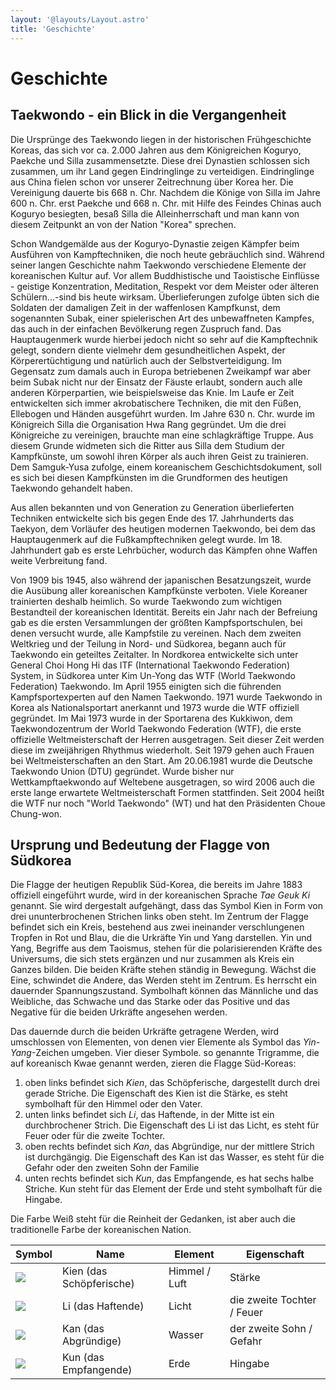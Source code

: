 ```yaml
---
layout: '@layouts/Layout.astro'
title: 'Geschichte'
---
```


# Geschichte

## Taekwondo - ein Blick in die Vergangenheit

Die Ursprünge des Taekwondo liegen in der historischen Frühgeschichte Koreas, das sich vor ca. 2.000 Jahren aus dem Königreichen Koguryo, Paekche und Silla zusammensetzte.
Diese drei Dynastien schlossen sich zusammen, um ihr Land gegen Eindringlinge zu verteidigen. Eindringlinge aus China fielen schon vor unserer Zeitrechnung über Korea her. Die Vereinigung dauerte bis 668 n. Chr. Nachdem die Könige von Silla im Jahre 600 n. Chr. erst Paekche und 668 n. Chr. mit Hilfe des Feindes Chinas auch Koguryo besiegten, besaß Silla die Alleinherrschaft und man kann von diesem Zeitpunkt an von der Nation "Korea" sprechen.

Schon Wandgemälde aus der Koguryo-Dynastie zeigen Kämpfer beim Ausführen von Kampftechniken, die noch heute gebräuchlich sind. Während seiner langen Geschichte nahm Taekwondo verschiedene Elemente der koreanischen Kultur auf. Vor allem Buddhistische und Taoistische Einflüsse - geistige Konzentration, Meditation, Respekt vor dem Meister oder älteren Schülern...-sind bis heute wirksam. Überlieferungen zufolge übten sich die Soldaten der damaligen Zeit in der waffenlosen Kampfkunst, dem sogenannten Subak, einer spielerischen Art des unbewaffneten Kampfes, das auch in der einfachen Bevölkerung regen Zuspruch fand. Das Hauptaugenmerk wurde hierbei jedoch nicht so sehr auf die Kampftechnik gelegt, sondern diente vielmehr dem gesundheitlichen Aspekt, der Körperertüchtigung und natürlich auch der Selbstverteidigung. Im Gegensatz zum damals auch in Europa betriebenen Zweikampf war aber beim Subak nicht nur der Einsatz der Fäuste erlaubt, sondern auch alle anderen Körperpartien, wie beispielsweise das Knie. Im Laufe er Zeit entwickelten sich immer akrobatischere Techniken, die mit den Füßen, Ellebogen und Händen ausgeführt wurden. Im Jahre 630 n. Chr. wurde im Königreich Silla die Organisation Hwa Rang gegründet. Um die drei Königreiche zu vereinigen, brauchte man eine schlagkräftige Truppe. Aus diesem Grunde widmeten sich die Ritter aus Silla dem Studium der Kampfkünste, um sowohl ihren Körper als auch ihren Geist zu trainieren. Dem Samguk-Yusa zufolge, einem koreanischem Geschichtsdokument, soll es sich bei diesen Kampfkünsten im die Grundformen des heutigen Taekwondo gehandelt haben.

Aus allen bekannten und von Generation zu Generation überlieferten Techniken entwickelte sich bis gegen Ende des 17. Jahrhunderts das Taekyon, dem Vorläufer des heutigen modernen Taekwondo, bei dem das Hauptaugenmerk auf die Fußkampftechniken gelegt wurde. Im 18. Jahrhundert gab es erste Lehrbücher, wodurch das Kämpfen ohne Waffen weite Verbreitung fand.

Von 1909 bis 1945, also während der japanischen Besatzungszeit, wurde die Ausübung aller koreanischen Kampfkünste verboten. Viele Koreaner trainierten deshalb heimlich. So wurde Taekwondo zum wichtigen Bestandteil der koreanischen Identität. Bereits ein Jahr nach der Befreiung gab es die ersten Versammlungen der größten Kampfsportschulen, bei denen versucht wurde, alle Kampfstile zu vereinen.
Nach dem zweiten Weltkrieg und der Teilung in Nord- und Südkorea, begann auch für Taekwondo ein geteiltes Zeitalter. In Nordkorea entwickelte sich unter General Choi Hong Hi das ITF (International Taekwondo Federation) System, in Südkorea unter Kim Un-Yong das WTF (World Taekwondo Federation) Taekwondo.
Im April 1955 einigten sich die führenden Kampfsportexperten auf den Namen Taekwondo. 1971 wurde Taekwondo in Korea als Nationalsportart anerkannt und 1973 wurde die WTF offiziell gegründet. Im Mai 1973 wurde in der Sportarena des Kukkiwon, dem Taekwondozentrum der World Taekwondo Federation (WTF), die erste offizielle Weltmeisterschaft der Herren ausgetragen. Seit dieser Zeit werden diese im zweijährigen Rhythmus wiederholt. Seit 1979 gehen auch Frauen bei Weltmeisterschaften an den Start.
Am 20.06.1981 wurde die Deutsche Taekwondo Union (DTU) gegründet. Wurde bisher nur Wettkampftaekwondo auf Weltebene ausgetragen, so wird 2006 auch die erste lange erwartete Weltmeisterschaft Formen stattfinden.
Seit 2004 heißt die WTF nur noch "World Taekwondo" (WT) und hat den Präsidenten Choue Chung-won.

## Ursprung und Bedeutung der Flagge von Südkorea

Die Flagge der heutigen Republik Süd-Korea, die bereits im Jahre 1883 offiziell eingeführt wurde, wird in der koreanischen Sprache _Tae Geuk Ki_ genannt.
Sie wird dergestalt aufgehängt, dass das Symbol Kien in Form von drei ununterbrochenen Strichen links oben steht. Im Zentrum der Flagge befindet sich ein Kreis, bestehend aus zwei ineinander verschlungenen Tropfen in Rot und Blau, die die Urkräfte Yin und Yang darstellen. Yin und Yang, Begriffe aus dem Taoismus, stehen für die polarisierenden Kräfte des Universums, die sich stets ergänzen und nur zusammen als Kreis ein Ganzes bilden. Die beiden Kräfte stehen ständig in Bewegung. Wächst die Eine, schwindet die Andere, das Werden steht im Zentrum. Es herrscht ein dauernder Spannungszustand. Symbolhaft können das Männliche und das Weibliche, das Schwache und das Starke oder das Positive und das Negative für die beiden Urkräfte angesehen werden.

Das dauernde durch die beiden Urkräfte getragene Werden, wird umschlossen von Elementen, von denen vier Elemente als Symbol das _Yin-Yang_-Zeichen umgeben.
Vier dieser Symbole. so genannte Trigramme, die auf koreanisch Kwae genannt werden, zieren die Flagge Süd-Koreas:

1. oben links befindet sich _Kien_, das Schöpferische, dargestellt durch drei gerade Striche. Die Eigenschaft des Kien ist die Stärke, es steht symbolhaft für den Himmel oder den Vater.
2. unten links befindet sich _Li_, das Haftende, in der Mitte ist ein durchbrochener Strich. Die Eigenschaft des Li ist das Licht, es steht für Feuer oder für die zweite Tochter.
3. oben rechts befindet sich _Kan_, das Abgründige, nur der mittlere Strich ist durchgängig. Die Eigenschaft des Kan ist das Wasser, es steht für die Gefahr oder den zweiten Sohn der Familie
4. unten rechts befindet sich _Kun_, das Empfangende, es hat sechs halbe Striche. Kun steht für das Element der Erde und steht symbolhaft für die Hingabe.

Die Farbe Weiß steht für die Reinheit der Gedanken, ist aber auch die traditionelle Farbe der koreanischen Nation.

<div class="md:container mx-auto prose-img:inline prose-img:m-0">
    <table>
        <thead>
            <tr>
                <th>Symbol</th>
                <th>Name</th>
                <th>Element</th>
                <th>Eigenschaft</th>
            </tr>
        </thead>
        <tbody>
            <tr>
                <td><image src='/poomse/il-jang.gif' /></td>
                <td>Kien (das Schöpferische)</td>
                <td>Himmel / Luft</td>
                <td>Stärke</td>
            </tr>
            <tr>
                <td><image src='/poomse/sam-jang.gif' /></td>
                <td>Li (das Haftende)</td>
                <td>Licht</td>
                <td>die zweite Tochter / Feuer</td>
            </tr>
            <tr>
                <td><image src='/poomse/yuk-jang.gif' /></td>
                <td>Kan (das Abgründige)</td>
                <td>Wasser</td>
                <td>der zweite Sohn / Gefahr</td>
            </tr>
            <tr>
                <td><image src='/poomse/pal-jang.gif' /></td>
                <td>Kun (das Empfangende)</td>
                <td>Erde</td>
                <td>Hingabe</td>
            </tr>
        </tbody>
    </table>
</div>
